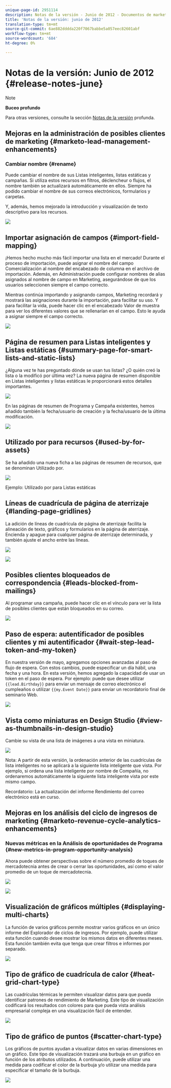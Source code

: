 ```yaml
---
unique-page-id: 2951114
description: Notas de la versión - Junio de 2012 - Documentos de marketing - Documentación del producto
title: 'Notas de la versión: junio de 2012'
translation-type: tm+mt
source-git-commit: 6ae882dddda220f7067babbe5a057eec82601abf
workflow-type: tm+mt
source-wordcount: '684'
ht-degree: 0%

---
```



# Notas de la versión: Junio de 2012 {#release-notes-june}

>[!NOTE]
>
>**Buceo profundo**
>
>Para otras versiones, consulte la sección [Notas de la versión](https://docs.marketo.com/display/docs/release+notes) profunda.

## Mejoras en la administración de posibles clientes de marketing {#marketo-lead-management-enhancements}

### Cambiar nombre {#rename}

Puede cambiar el nombre de sus Listas inteligentes, listas estáticas y campañas. Si utiliza estos recursos en filtros, déclencheur o flujos, el nombre también se actualizará automáticamente en ellos. Siempre ha podido cambiar el nombre de sus correos electrónicos, formularios y carpetas.

Y, además, hemos mejorado la introducción y visualización de texto descriptivo para los recursos.

![](assets/image2014-9-23-10-3a23-3a10.png)

## Importar asignación de campos {#import-field-mapping}

¡Hemos hecho mucho más fácil importar una lista en el mercado! Durante el proceso de importación, puede asignar el nombre del campo Comercialización al nombre del encabezado de columna en el archivo de importación. Además, en Administración puede configurar nombres de alias asignados al nombre de campo en Marketing, asegurándose de que los usuarios seleccionen siempre el campo correcto.

Mientras continúa importando y asignando campos, Marketing recordará y mostrará las asignaciones durante la importación, para facilitar su uso. Y para facilitar la vida, puede hacer clic en el encabezado Valor de muestra para ver los diferentes valores que se rellenarían en el campo. Esto le ayuda a asignar siempre el campo correcto.

![](assets/image2014-9-23-10-3a23-3a27.png)

## Página de resumen para Listas inteligentes y Listas estáticas {#summary-page-for-smart-lists-and-static-lists}

¿Alguna vez te has preguntado dónde se usan tus listas? ¿O quién creó la lista o la modificó por última vez? La nueva página de resumen disponible en Listas inteligentes y listas estáticas le proporcionará estos detalles importantes.

![](assets/image2014-9-23-10-3a23-3a40.png)

En las páginas de resumen de Programa y Campaña existentes, hemos añadido también la fecha/usuario de creación y la fecha/usuario de la última modificación.

![](assets/image2014-9-23-10-3a23-3a54.png)

## Utilizado por para recursos {#used-by-for-assets}

Se ha añadido una nueva ficha a las páginas de resumen de recursos, que se denominan Utilizado por.

![](assets/image2014-9-23-10-3a24-3a5.png)

Ejemplo: Utilizado por para Listas estáticas

## Líneas de cuadrícula de página de aterrizaje {#landing-page-gridlines}

La adición de líneas de cuadrícula de página de aterrizaje facilita la alineación de texto, gráficos y formularios en la página de aterrizaje. Encienda y apague para cualquier página de aterrizaje determinada, y también ajuste el ancho entre las líneas.

![](assets/image2014-9-23-10-3a24-3a19.png)

![](assets/image2014-9-23-10-3a24-3a33.png)

## Posibles clientes bloqueados de correspondencia {#leads-blocked-from-mailings}

Al programar una campaña, puede hacer clic en el vínculo para ver la lista de posibles clientes que están bloqueados en su correo.

![](assets/image2014-9-23-10-3a24-3a51.png)

## Paso de espera: autentificador de posibles clientes y mi autentificador {#wait-step-lead-token-and-my-token}

En nuestra versión de mayo, agregamos opciones avanzadas al paso de flujo de espera. Con estos cambios, puede especificar un día hábil, una fecha y una hora. En esta versión, hemos agregado la capacidad de usar un token en el paso de espera. Por ejemplo: puede que desee utilizar `{{lead.Birthday}}` para enviar un mensaje de correo electrónico el cumpleaños o utilizar `{{my.Event Date}}` para enviar un recordatorio final de seminario Web.

![](assets/image2014-9-23-10-3a25-3a57.png)

## Vista como miniaturas en Design Studio {#view-as-thumbnails-in-design-studio}

Cambie su vista de una lista de imágenes a una vista en miniatura.

![](assets/image2014-9-23-10-3a26-3a13.png)

Nota: A partir de esta versión, la ordenación anterior de las cuadrículas de lista inteligentes no se aplicará a la siguiente lista inteligente que vista. Por ejemplo, si ordena una lista inteligente por nombre de Compañía, no ordenaremos automáticamente la siguiente lista inteligente vista por este mismo campo.

Recordatorio: La actualización del informe Rendimiento del correo electrónico está en curso.

## Mejoras en los análisis del ciclo de ingresos de marketing {#marketo-revenue-cycle-analytics-enhancements}

### Nuevas métricas en la Análisis de oportunidades de Programa {#new-metrics-in-program-opportunity-analysis}

Ahora puede obtener perspectivas sobre el número promedio de toques de mercadotecnia antes de crear o cerrar las oportunidades, así como el valor promedio de un toque de mercadotecnia.

![](assets/image2014-9-23-10-3a26-3a30.png)

![](assets/image2014-9-23-10-3a26-3a41.png)

## Visualización de gráficos múltiples {#displaying-multi-charts}

La función de varios gráficos permite mostrar varios gráficos en un único informe del Explorador de ciclos de ingresos. Por ejemplo, puede utilizar esta función cuando desee mostrar los mismos datos en diferentes meses. Esta función también evita que tenga que crear filtros e informes por separado.

![](assets/image2014-9-23-10-3a27-3a41.png)

## Tipo de gráfico de cuadrícula de calor {#heat-grid-chart-type}

Las cuadrículas térmicas le permiten visualizar datos para que pueda identificar patrones de rendimiento de Marketing. Este tipo de visualización codificará los resultados con colores para que pueda vista análisis empresarial compleja en una visualización fácil de entender.

![](assets/image2014-9-23-10-3a28-3a21.png)

## Tipo de gráfico de puntos {#scatter-chart-type}

Los gráficos de puntos ayudan a visualizar datos en varias dimensiones en un gráfico. Este tipo de visualización trazará una burbuja en un gráfico en función de los atributos utilizados. A continuación, puede utilizar una medida para codificar el color de la burbuja y/o utilizar una medida para especificar el tamaño de la burbuja.

![](assets/image2014-9-23-10-3a29-3a7.png)

